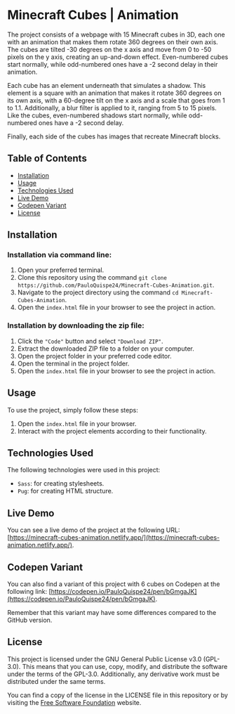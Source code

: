 # Minecraft Cubes | Animation

The project consists of a webpage with 15 Minecraft cubes in 3D, each one with an animation that makes them rotate 360 degrees on their own axis. The cubes are tilted -30 degrees on the x axis and move from 0 to -50 pixels on the y axis, creating an up-and-down effect. Even-numbered cubes start normally, while odd-numbered ones have a -2 second delay in their animation.

Each cube has an element underneath that simulates a shadow. This element is a square with an animation that makes it rotate 360 degrees on its own axis, with a 60-degree tilt on the x axis and a scale that goes from 1 to 1.1. Additionally, a blur filter is applied to it, ranging from 5 to 15 pixels. Like the cubes, even-numbered shadows start normally, while odd-numbered ones have a -2 second delay.

Finally, each side of the cubes has images that recreate Minecraft blocks.

## Table of Contents

- [Installation](#installation)
- [Usage](#usage)
- [Technologies Used](#technologies-used)
- [Live Demo](#live-demo)
- [Codepen Variant](#codepen-variant)
- [License](#license)

## Installation

### Installation via command line:

1. Open your preferred terminal.
2. Clone this repository using the command `git clone https://github.com/PauloQuispe24/Minecraft-Cubes-Animation.git`.
3. Navigate to the project directory using the command `cd Minecraft-Cubes-Animation`.
4. Open the `index.html` file in your browser to see the project in action.

### Installation by downloading the zip file:

1. Click the `"Code"` button and select `"Download ZIP"`.
2. Extract the downloaded ZIP file to a folder on your computer.
3. Open the project folder in your preferred code editor.
4. Open the terminal in the project folder.
5. Open the `index.html` file in your browser to see the project in action.

## Usage

To use the project, simply follow these steps:

1. Open the `index.html` file in your browser.
2. Interact with the project elements according to their functionality.

## Technologies Used

The following technologies were used in this project:

- `Sass`: for creating stylesheets.
- `Pug`: for creating HTML structure.

## Live Demo

You can see a live demo of the project at the following URL: [https://minecraft-cubes-animation.netlify.app/](https://minecraft-cubes-animation.netlify.app/).

## Codepen Variant

You can also find a variant of this project with 6 cubes on Codepen at the following link: [https://codepen.io/PauloQuispe24/pen/bGmgaJK](https://codepen.io/PauloQuispe24/pen/bGmgaJK).

Remember that this variant may have some differences compared to the GitHub version.

## License

This project is licensed under the GNU General Public License v3.0 (GPL-3.0). This means that you can use, copy, modify, and distribute the software under the terms of the GPL-3.0. Additionally, any derivative work must be distributed under the same terms.

You can find a copy of the license in the LICENSE file in this repository or by visiting the [Free Software Foundation](https://www.gnu.org/licenses/gpl-3.0.en.html) website.
